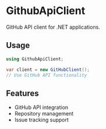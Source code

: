 # GithubApiClient

GitHub API client for .NET applications.

## Usage

```csharp
using GithubApiClient;

var client = new GitHubClient();
// Use GitHub API functionality
```

## Features

- GitHub API integration
- Repository management
- Issue tracking support
